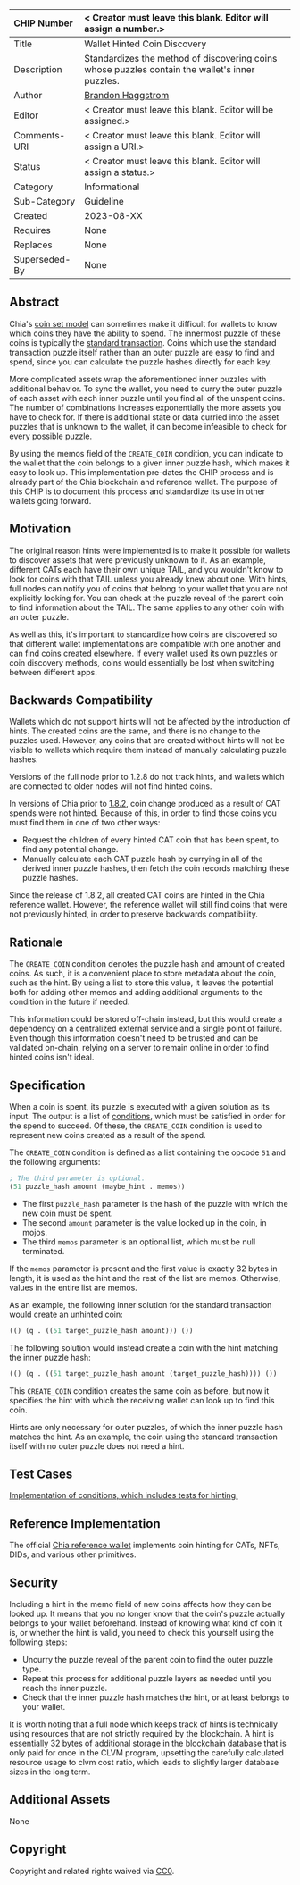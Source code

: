 | CHIP Number   | < Creator must leave this blank. Editor will assign a number.>                                 |
| :------------ | :--------------------------------------------------------------------------------------------- |
| Title         | Wallet Hinted Coin Discovery                                                                   |
| Description   | Standardizes the method of discovering coins whose puzzles contain the wallet's inner puzzles. |
| Author        | [Brandon Haggstrom](https://github.com/Rigidity)                                               |
| Editor        | < Creator must leave this blank. Editor will be assigned.>                                     |
| Comments-URI  | < Creator must leave this blank. Editor will assign a URI.>                                    |
| Status        | < Creator must leave this blank. Editor will assign a status.>                                 |
| Category      | Informational                                                                                  |
| Sub-Category  | Guideline                                                                                      |
| Created       | 2023-08-XX                                                                                     |
| Requires      | None                                                                                           |
| Replaces      | None                                                                                           |
| Superseded-By | None                                                                                           |

## Abstract

Chia's [coin set model](https://docs.chia.net/coin-set-intro) can sometimes make it difficult for wallets to know which coins they have the ability to spend. The innermost puzzle of these coins is typically the [standard transaction](https://chialisp.com/standard-transactions). Coins which use the standard transaction puzzle itself rather than an outer puzzle are easy to find and spend, since you can calculate the puzzle hashes directly for each key.

More complicated assets wrap the aforementioned inner puzzles with additional behavior. To sync the wallet, you need to curry the outer puzzle of each asset with each inner puzzle until you find all of the unspent coins. The number of combinations increases exponentially the more assets you have to check for. If there is additional state or data curried into the asset puzzles that is unknown to the wallet, it can become infeasible to check for every possible puzzle.

By using the memos field of the `CREATE_COIN` condition, you can indicate to the wallet that the coin belongs to a given inner puzzle hash, which makes it easy to look up. This implementation pre-dates the CHIP process and is already part of the Chia blockchain and reference wallet. The purpose of this CHIP is to document this process and standardize its use in other wallets going forward.

## Motivation

The original reason hints were implemented is to make it possible for wallets to discover assets that were previously unknown to it. As an example, different CATs each have their own unique TAIL, and you wouldn't know to look for coins with that TAIL unless you already knew about one. With hints, full nodes can notify you of coins that belong to your wallet that you are not explicitly looking for. You can check at the puzzle reveal of the parent coin to find information about the TAIL. The same applies to any other coin with an outer puzzle.

As well as this, it's important to standardize how coins are discovered so that different wallet implementations are compatible with one another and can find coins created elsewhere. If every wallet used its own puzzles or coin discovery methods, coins would essentially be lost when switching between different apps.

## Backwards Compatibility

Wallets which do not support hints will not be affected by the introduction of hints. The created coins are the same, and there is no change to the puzzles used. However, any coins that are created without hints will not be visible to wallets which require them instead of manually calculating puzzle hashes.

Versions of the full node prior to 1.2.8 do not track hints, and wallets which are connected to older nodes will not find hinted coins.

In versions of Chia prior to [1.8.2](https://github.com/Chia-Network/chia-blockchain/releases/tag/1.8.2), coin change produced as a result of CAT spends were not hinted. Because of this, in order to find those coins you must find them in one of two other ways:

- Request the children of every hinted CAT coin that has been spent, to find any potential change.
- Manually calculate each CAT puzzle hash by currying in all of the derived inner puzzle hashes, then fetch the coin records matching these puzzle hashes.

Since the release of 1.8.2, all created CAT coins are hinted in the Chia reference wallet. However, the reference wallet will still find coins that were not previously hinted, in order to preserve backwards compatibility.

## Rationale

The `CREATE_COIN` condition denotes the puzzle hash and amount of created coins. As such, it is a convenient place to store metadata about the coin, such as the hint. By using a list to store this value, it leaves the potential both for adding other memos and adding additional arguments to the condition in the future if needed.

This information could be stored off-chain instead, but this would create a dependency on a centralized external service and a single point of failure. Even though this information doesn't need to be trusted and can be validated on-chain, relying on a server to remain online in order to find hinted coins isn't ideal.

## Specification

When a coin is spent, its puzzle is executed with a given solution as its input. The output is a list of [conditions](https://docs.chia.net/conditions/), which must be satisfied in order for the spend to succeed. Of these, the `CREATE_COIN` condition is used to represent new coins created as a result of the spend.

The `CREATE_COIN` condition is defined as a list containing the opcode `51` and the following arguments:

```lisp
; The third parameter is optional.
(51 puzzle_hash amount (maybe_hint . memos))
```

- The first `puzzle_hash` parameter is the hash of the puzzle with which the new coin must be spent.
- The second `amount` parameter is the value locked up in the coin, in mojos.
- The third `memos` parameter is an optional list, which must be null terminated.

If the `memos` parameter is present and the first value is exactly 32 bytes in length, it is used as the hint and the rest of the list are memos. Otherwise, values in the entire list are memos.

As an example, the following inner solution for the standard transaction would create an unhinted coin:

```lisp
(() (q . ((51 target_puzzle_hash amount))) ())
```

The following solution would instead create a coin with the hint matching the inner puzzle hash:

```lisp
(() (q . ((51 target_puzzle_hash amount (target_puzzle_hash)))) ())
```

This `CREATE_COIN` condition creates the same coin as before, but now it specifies the hint with which the receiving wallet can look up to find this coin.

Hints are only necessary for outer puzzles, of which the inner puzzle hash matches the hint. As an example, the coin using the standard transaction itself with no outer puzzle does not need a hint.

## Test Cases

[Implementation of conditions, which includes tests for hinting.](https://github.com/Chia-Network/chia_rs/blob/main/src/gen/conditions.rs)

## Reference Implementation

The official [Chia reference wallet](https://github.com/Chia-Network/chia-blockchain/tree/main/chia/wallet) implements coin hinting for CATs, NFTs, DIDs, and various other primitives.

## Security

Including a hint in the memo field of new coins affects how they can be looked up. It means that you no longer know that the coin's puzzle actually belongs to your wallet beforehand. Instead of knowing what kind of coin it is, or whether the hint is valid, you need to check this yourself using the following steps:

- Uncurry the puzzle reveal of the parent coin to find the outer puzzle type.
- Repeat this process for additional puzzle layers as needed until you reach the inner puzzle.
- Check that the inner puzzle hash matches the hint, or at least belongs to your wallet.

It is worth noting that a full node which keeps track of hints is technically using resources that are not strictly required by the blockchain. A hint is essentially 32 bytes of additional storage in the blockchain database that is only paid for once in the CLVM program, upsetting the carefully calculated resource usage to clvm cost ratio, which leads to slightly larger database sizes in the long term.

## Additional Assets

None

## Copyright

Copyright and related rights waived via [CC0](https://creativecommons.org/publicdomain/zero/1.0/).
